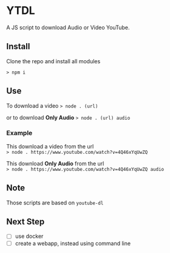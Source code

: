 # YTDL

A JS script to download Audio or Video YouTube.

## Install

Clone the repo and install all modules

`> npm i`

## Use

To download a video
`> node . (url)`

or to download **Only Audio**
`> node . (url) audio`

### Example

This download a video from the url  
`> node . https://www.youtube.com/watch?v=4Q46xYqUwZQ`

This download **Only Audio** from the url  
`> node . https://www.youtube.com/watch?v=4Q46xYqUwZQ audio`

## Note

Those scripts are based on `youtube-dl`

## Next Step

- [ ] use docker 
- [ ] create a webapp, instead using command line
